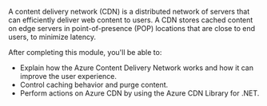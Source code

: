 A content delivery network (CDN) is a distributed network of servers that can efficiently deliver web content to users. A CDN stores cached content on edge servers in point-of-presence (POP) locations that are close to end users, to minimize latency.

After completing this module, you'll be able to:

* Explain how the Azure Content Delivery Network works and how it can improve the user experience.
* Control caching behavior and purge content.
* Perform actions on Azure CDN by using the Azure CDN Library for .NET.
